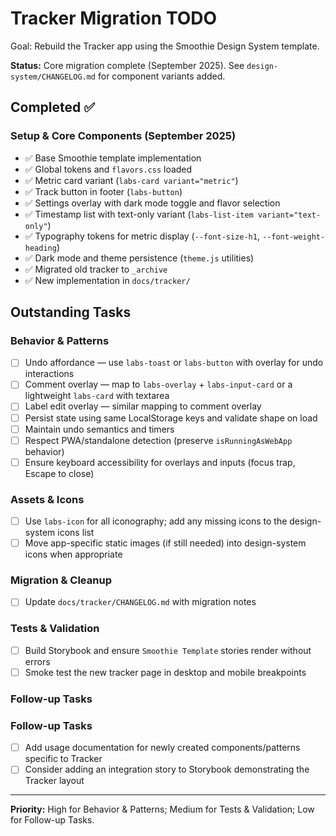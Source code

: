 # Tracker Migration TODO

Goal: Rebuild the Tracker app using the Smoothie Design System template.

**Status:** Core migration complete (September 2025). See `design-system/CHANGELOG.md` for component variants added.

## Completed ✅

### Setup & Core Components (September 2025)
- ✅ Base Smoothie template implementation
- ✅ Global tokens and `flavors.css` loaded
- ✅ Metric card variant (`labs-card variant="metric"`)
- ✅ Track button in footer (`labs-button`)
- ✅ Settings overlay with dark mode toggle and flavor selection
- ✅ Timestamp list with text-only variant (`labs-list-item variant="text-only"`)
- ✅ Typography tokens for metric display (`--font-size-h1`, `--font-weight-heading`)
- ✅ Dark mode and theme persistence (`theme.js` utilities)
- ✅ Migrated old tracker to `_archive`
- ✅ New implementation in `docs/tracker/`

## Outstanding Tasks

### Behavior & Patterns
- [ ] Undo affordance — use `labs-toast` or `labs-button` with overlay for undo interactions
- [ ] Comment overlay — map to `labs-overlay` + `labs-input-card` or a lightweight `labs-card` with textarea
- [ ] Label edit overlay — similar mapping to comment overlay
- [ ] Persist state using same LocalStorage keys and validate shape on load
- [ ] Maintain undo semantics and timers
- [ ] Respect PWA/standalone detection (preserve `isRunningAsWebApp` behavior)
- [ ] Ensure keyboard accessibility for overlays and inputs (focus trap, Escape to close)

### Assets & Icons
- [ ] Use `labs-icon` for all iconography; add any missing icons to the design-system icons list
- [ ] Move app-specific static images (if still needed) into design-system icons when appropriate

### Migration & Cleanup
- [ ] Update `docs/tracker/CHANGELOG.md` with migration notes

### Tests & Validation
- [ ] Build Storybook and ensure `Smoothie Template` stories render without errors
- [ ] Smoke test the new tracker page in desktop and mobile breakpoints

### Follow-up Tasks
   ### Follow-up Tasks
- [ ] Add usage documentation for newly created components/patterns specific to Tracker
- [ ] Consider adding an integration story to Storybook demonstrating the Tracker layout

---

**Priority:** High for Behavior & Patterns; Medium for Tests & Validation; Low for Follow-up Tasks.

